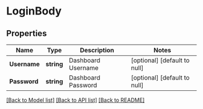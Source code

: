 # LoginBody

## Properties
Name | Type | Description | Notes
------------ | ------------- | ------------- | -------------
**Username** | **string** | Dashboard Username | [optional] [default to null]
**Password** | **string** | Dashboard Password | [optional] [default to null]

[[Back to Model list]](../README.md#documentation-for-models) [[Back to API list]](../README.md#documentation-for-api-endpoints) [[Back to README]](../README.md)

